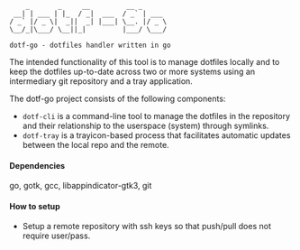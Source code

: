 ```    
    _       _     __         __ _      
 __| | ___ | |_  / _|  ___  / _` | ___ 
/ _` |/ _ \|  _||  _| |___| \__. |/ _ \
\__/_|\___/ \__||_|         |___/ \___/

dotf-go - dotfiles handler written in go
```
The intended functionality of this tool is to manage dotfiles locally and to keep the dotfiles up-to-date
across two or more systems using an intermediary git repository and a tray application.

The dotf-go project consists of the following components:
- `dotf-cli` is a command-line tool to manage the dotfiles in the repository and their relationship
	to the userspace (system) through symlinks.
- `dotf-tray` is a trayicon-based process that facilitates automatic updates between the local repo and the remote.

#### Dependencies
go, gotk, gcc, libappindicator-gtk3, git

#### How to setup
- Setup a remote repository with ssh keys so that push/pull does not require user/pass.

